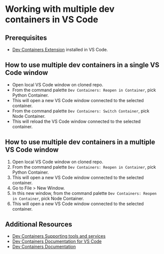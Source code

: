 # Working with multiple dev containers in VS Code

## Prerequisites

- [Dev Containers Extension](https://marketplace.visualstudio.com/items?itemName=ms-vscode-remote.remote-containers) installed in VS Code.

## How to use multiple dev containers in a single VS Code window

- Open local VS Code window on cloned repo.
- From the command palette `Dev Containers: Reopen in Container`, pick Python Container. 
- This will open a new VS Code window connected to the selected container. 
- From the command palette `Dev Containers: Switch Container`, pick Node Container.
- This will reload the VS Code window connected to the selected container.

## How to use multiple dev containers in a multiple VS Code window

1. Open local VS Code window on cloned repo.
2. From the command palette `Dev Containers: Reopen in Container`, pick Python Container.
3. This will open a new VS Code window connected to the selected container.
4. Go to File > New Window.
5. In this new window, from the command palette `Dev Containers: Reopen in Container`, pick Node Container.
6. This will open a new VS Code window connected to the selected container.

## Additional Resources

- [Dev Containers Supporting tools and services](https://containers.dev/supporting)
- [Dev Containers Documentation for VS Code](https://code.visualstudio.com/docs/remote/containers)
- [Dev Containers Documentation](https://containers.dev/)